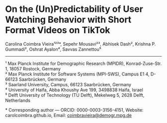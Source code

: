 # On the (Un)Predictability of User Watching Behavior with Short Format Videos on TikTok

Carolina Coimbra Vieira¹²³*, Sepehr Mousavi²³, Abhisek Dash², Krishna P. Gummadi², Oshrat Ayalon⁴, Savvas Zannettou⁵  

---

¹ Max Planck Institute for Demographic Research (MPIDR), Konrad-Zuse-Str. 1, 18057 Rostock, Germany  
² Max Planck Institute for Software Systems (MPI-SWS), Campus E1 4, D-66123 Saarbrücken, Germany  
³ Saarland University, Campus, 66123 Saarbrücken, Germany  
⁴ University of Haifa, Abba Khoushy Ave 199, 3498838 Haifa, Israel  
⁵ Delft University of Technology (TU Delft), Mekelweg 5, 2628 Delft, Netherlands  

\* Corresponding author — ORCID: 0000-0003-3156-4151, Website: carolcoimbra.github.io, Email: coimbravieira@demogr.mpg.de
